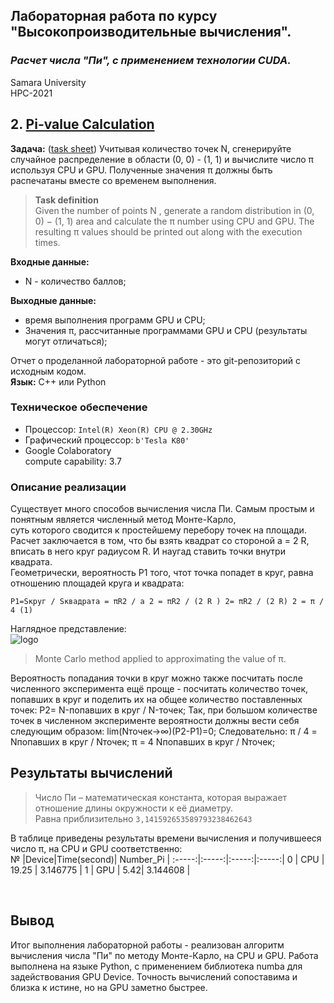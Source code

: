 ## Лабораторная работа по курсу "Высокопроизводительные вычисления".<br/>
### *Расчет числа "Пи", с применением технологии CUDA.* <br/>
Samara University <br/>
HPC-2021

## 2. [Pi-value Calculation](https://github.com/Dark-MonkGI/Laboratory-work/blob/a6546ab423094863b0c75c3523074bba8c0adc50/2.%20Pi-value%20Calculation/Pi-value%20Calculation_ILia.ipynb)

**Задача:**  ([task sheet](https://github.com/Dark-MonkGI/Laboratory-work/blob/bafbfd483324ca251402b1dfc29284cf6f80fd7f/2.%20Pi-value%20Calculation/pi_monte_carlo.pdf))  Учитывая количество точек N, сгенерируйте случайное распределение в области (0, 0) - (1, 1) и вычислите число π
используя CPU и GPU. Полученные значения π должны быть распечатаны вместе со временем выполнения.<br/>
> **Task definition** <br/>
> Given the number of points N , generate a random distribution in (0, 0) − (1, 1) area and calculate the π number
>using CPU and GPU. The resulting π values should be printed out along with the execution times.<br/>

**Входные данные:** <br/>
- N - количество баллов;<br/>

**Выходные данные:** <br/>
- время выполнения программ GPU и CPU;<br/>
- Значения π, рассчитанные программами GPU и CPU (результаты могут отличаться);<br/>

Отчет о проделанной лабораторной работе - это git-репозиторий с исходным кодом.<br/>
**Язык:**  C++ или Python <br/> 

###  **Техническое обеспечение** <br/>
-  Процессор: `Intel(R) Xeon(R) CPU @ 2.30GHz`<br/>
-  Графический процессор: `b'Tesla K80'` <br/>
-  Google Colaboratory <br/>
   compute capability: 3.7 <br/>
   
###  **Описание реализации** 

Существует много способов вычисления числа Пи. Самым простым и понятным является численный метод Монте-Карло,<br/>
суть которого сводится к простейшему перебору точек на площади.<br/>
Расчет заключается в том, что бы взять квадрат со стороной a = 2 R, вписать в него круг радиусом R. И наугад ставить точки внутри квадрата.<br/>
Геометрически, вероятность P1 того, чтот точка попадет в круг, равна отношению площадей круга и квадрата:<br/>

   `P1=Sкруг / Sквадрата = πR2 / a 2 = πR2 / (2 R ) 2= πR2 / (2 R) 2 = π / 4 (1)`

Наглядное представление:<br/>
![logo](https://habrastorage.org/getpro/habr/post_images/011/ef8/989/011ef8989001df204b33142805371d9b.gif)
> Monte Carlo method applied to approximating the value of π.

Вероятность попадания точки в круг можно также посчитать после численного эксперимента ещё проще - посчитать количество точек, попавших в круг и поделить их на общее количество поставленных точек:
P2= N-попавших в круг / N-точек;
Так, при большом количестве точек в численном эксперименте вероятности должны вести себя cледующим образом:
lim(Nточек→∞)⁡(P2-P1)=0;
Следовательно:
π / 4 = Nпопавших в круг / Nточек;
π = 4 Nпопавших в круг / Nточек; 

##  **Результаты вычислений** <br/>
> Число Пи – математическая константа, которая выражает отношение длины окружности к её диаметру.<br/>
> Равна приблизительно `3,141592653589793238462643`<br/>

В таблице приведены результаты времени вычисления и получившееся число π, на CPU и GPU соответственно:  
 	 № |Device|Time(second)| Number_Pi | 
:-----:|:-----:|:-----:|:-----:|
0 | CPU | 19.25 | 3.146775 |
1 | GPU | 5.42| 3.144608 |

<br/> 

 ##  **Вывод**<br/> 
Итог выполнения лабораторной работы - реализован алгоритм вычисления числа "Пи" по методу Монте-Карло, на CPU и GPU.
Работа выполнена на языке Python, с применением библиотека numba для задействования GPU Device.
Точность вычислений сопоставима и близка к истине, но на GPU заметно быстрее.


    
    
